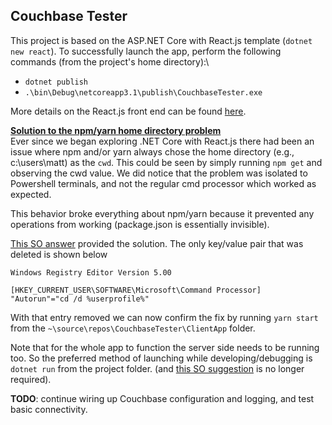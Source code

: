 ## Couchbase Tester
This project is based on the ASP.NET Core with React.js template (`dotnet new react`). To successfully launch the app, perform the following commands (from the project's home directory):\
* `dotnet publish`
* `.\bin\Debug\netcoreapp3.1\publish\CouchbaseTester.exe`

More details on the React.js front end can be found [here](ClientApp/README.md).

<ins>**Solution to the npm/yarn home directory problem**</ins>\
Ever since we began exploring .NET Core with React.js there had been an issue where npm and/or yarn always chose the home directory (e.g., c:\users\matt) as the `cwd`. This could be seen by simply running `npm get` and observing the cwd value. We did notice that the problem was isolated to Powershell terminals, and not the regular cmd processor which worked as expected.

This behavior broke everything about npm/yarn because it prevented any operations from working (package.json is essentially invisible).

[This SO answer](https://stackoverflow.com/a/29561882) provided the solution. The only key/value pair that was deleted is shown below
```Batchfile
Windows Registry Editor Version 5.00

[HKEY_CURRENT_USER\SOFTWARE\Microsoft\Command Processor]
"Autorun"="cd /d %userprofile%"
```

With that entry removed we can now confirm the fix by running `yarn start` from the `~\source\repos\CouchbaseTester\ClientApp` folder.

Note that for the whole app to function the server side needs to be running too. So the preferred method of launching while developing/debugging is `dotnet run` from the project folder. (and [this SO suggestion](https://stackoverflow.com/a/61354275) is no longer required).

__TODO__: continue wiring up Couchbase configuration and logging, and test basic connectivity.